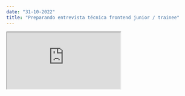 ```yaml
---
date: "31-10-2022"
title: "Preparando entrevista técnica frontend junior / trainee"
---
```

<iframe src="https://www.youtube.com/embed/8-kiO7_8gcI" allowfullscreen></iframe>
